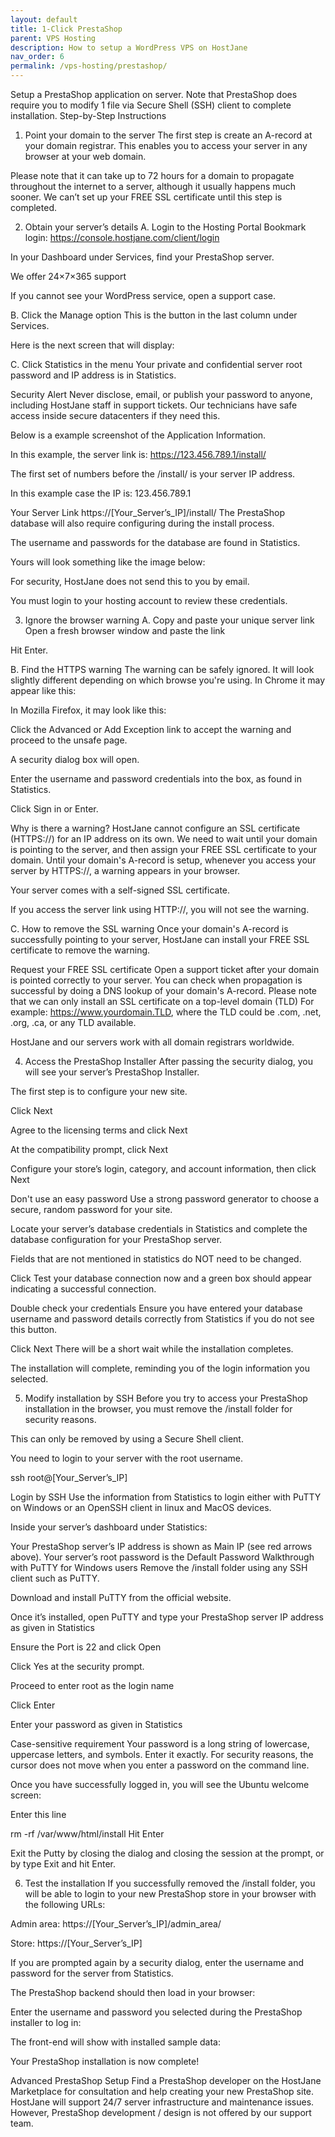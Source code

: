 ```yaml
---
layout: default
title: 1-Click PrestaShop
parent: VPS Hosting
description: How to setup a WordPress VPS on HostJane
nav_order: 6
permalink: /vps-hosting/prestashop/
---
```


Setup a PrestaShop application on server. Note that PrestaShop does require you to modify 1 file via Secure Shell (SSH) client to complete installation.
Step-by-Step Instructions
1. Point your domain to the server
The first step is create an A-record at your domain registrar.
This enables you to access your server in any browser at your web domain.

Please note that it can take up to 72 hours for a domain to propagate throughout the internet to a server, although it usually happens much sooner.
We can’t set up your FREE SSL certificate until this step is completed.

2. Obtain your server’s details
A. Login to the Hosting Portal
Bookmark login: https://console.hostjane.com/client/login

In your Dashboard under Services, find your PrestaShop server.


We offer 24×7×365 support

If you cannot see your WordPress service, open a support case.

B. Click the Manage option
This is the button in the last column under Services.

Here is the next screen that will display: 


C. Click Statistics in the menu
Your private and confidential server root password and IP address is in Statistics.

Security Alert
Never disclose, email, or publish your password to anyone, including HostJane staff in support tickets. Our technicians have safe access inside secure datacenters if they need this.

Below is a example screenshot of the Application Information.


In this example, the server link is: https://123.456.789.1/install/

The first set of numbers before the /install/ is your server IP address.

In this example case the IP is: 123.456.789.1

Your Server Link
https://[Your_Server’s_IP]/install/
The PrestaShop database will also require configuring during the install process.

The username and passwords for the database are found in Statistics.

Yours will look something like the image below:


For security, HostJane does not send this to you by email.

You must login to your hosting account to review these credentials.

3. Ignore the browser warning
A. Copy and paste your unique server link 
Open a fresh browser window and paste the link

Hit Enter.

B. Find the HTTPS warning
The warning can be safely ignored.
It will look slightly different depending on which browse you're using. In Chrome it may appear like this:



In Mozilla Firefox, it may look like this:



Click the Advanced or Add Exception link to accept the warning and proceed to the unsafe page.

A security dialog box will open.



Enter the username and password credentials into the box, as found in Statistics.

Click Sign in or Enter.

Why is there a warning?
HostJane cannot configure an SSL certificate (HTTPS://) for an IP address on its own. We need to wait until your domain is pointing to the server, and then assign your FREE SSL certificate to your domain.
Until your domain's A-record is setup, whenever you access your server by HTTPS://, a warning appears in your browser.

Your server comes with a self-signed SSL certificate.

If you access the server link using HTTP://, you will not see the warning. 

C. How to remove the SSL warning
Once your domain's A-record is successfully pointing to your server, HostJane can install your FREE SSL certificate to remove the warning.

Request your FREE SSL certificate
Open a support ticket after your domain is pointed correctly to your server.
You can check when propagation is successful by doing a DNS lookup of your domain's A-record.
Please note that we can only install an SSL certificate on a top-level domain (TLD)
For example: https://www.yourdomain.TLD, where the TLD could be .com, .net, .org, .ca, or any TLD available.

HostJane and our servers work with all domain registrars worldwide.

4. Access the PrestaShop Installer
After passing the security dialog, you will see your server’s PrestaShop Installer.

The first step is to configure your new site.


Click Next

Agree to the licensing terms and click Next


At the compatibility prompt, click Next


Configure your store’s login, category, and account information, then click Next

Don't use an easy password
Use a strong password generator to choose a secure, random password for your site.

Locate your server’s database credentials in Statistics and complete the database configuration for your PrestaShop server.


Fields that are not mentioned in statistics do NOT need to be changed.


Click Test your database connection now and a green box should appear indicating a successful connection.

Double check your credentials
Ensure you have entered your database username and password details correctly from Statistics if you do not see this button.


Click Next
There will be a short wait while the installation completes.


The installation will complete, reminding you of the login information you selected.


5. Modify installation by SSH
Before you try to access your PrestaShop installation in the browser, you must remove the /install folder for security reasons.

This can only be removed by using a Secure Shell client.

You need to login to your server with the root username.

ssh root@[Your_Server’s_IP]

Login by SSH
Use the information from Statistics to login either with PuTTY on Windows or an OpenSSH client in linux and MacOS devices.


Inside your server’s dashboard under Statistics:

Your PrestaShop server’s IP address is shown as Main IP (see red arrows above).
Your server’s root password is the Default Password
Walkthrough with PuTTY for Windows users
Remove the /install folder using any SSH client such as PuTTY.

Download and install PuTTY from the official website.


Once it’s installed, open PuTTY and type your PrestaShop server IP address as given in Statistics

Ensure the Port is 22 and click Open

Click Yes at the security prompt.


Proceed to enter root as the login name

Click Enter

Enter your password as given in Statistics

Case-sensitive requirement
Your password is a long string of lowercase, uppercase letters, and symbols. Enter it exactly. For security reasons, the cursor does not move when you enter a password on the command line.

Once you have successfully logged in, you will see the Ubuntu welcome screen:



Enter this line

rm -rf /var/www/html/install
Hit Enter

Exit the Putty by closing the dialog and closing the session at the prompt, or by type Exit and hit Enter.

6. Test the installation
If you successfully removed the /install folder, you will be able to login to your new PrestaShop store in your browser with the following URLs:

Admin area: https://[Your_Server’s_IP]/admin_area/

Store: https://[Your_Server’s_IP]

If you are prompted again by a security dialog, enter the username and password for the server from Statistics.


The PrestaShop backend should then load in your browser:


Enter the username and password you selected during the PrestaShop installer to log in:


The front-end will show with installed sample data:


Your PrestaShop installation is now complete!

Advanced PrestaShop Setup
Find a PrestaShop developer on the HostJane Marketplace for consultation and help creating your new PrestaShop site.
HostJane will support 24/7 server infrastructure and maintenance issues. However, PrestaShop development / design is not offered by our support team.
